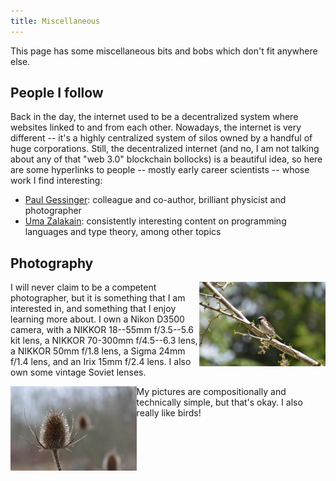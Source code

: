 ```yaml
---
title: Miscellaneous
---
```


This page has some miscellaneous bits and bobs which don't fit anywhere else.

## People I follow

Back in the day, the internet used to be a decentralized system where websites
linked to and from each other. Nowadays, the internet is very different -- it's
a highly centralized system of silos owned by a handful of huge corporations.
Still, the decentralized internet (and no, I am not talking about any of that
"web 3.0" blockchain bollocks) is a beautiful idea, so here are some hyperlinks
to people -- mostly early career scientists -- whose work I find interesting:

* [Paul Gessinger](https://paulgessinger.com/): colleague and co-author,
  brilliant physicist and photographer
* [Uma Zalakain](https://umazalakain.info/): consistently interesting content
  on programming languages and type theory, among other topics

## Photography

<img src="/images/photos/bird.jpg" class="inline-right" style="float: right; width: 40%;" />

I will never claim to be a competent photographer, but it is something that I
am interested in, and something that I enjoy learning more about. I own a Nikon
D3500 camera, with a NIKKOR 18--55mm f/3.5--5.6 kit lens, a NIKKOR 70-300mm
f/4.5--6.3 lens, a NIKKOR 50mm f/1.8 lens, a Sigma 24mm f/1.4 lens, and an Irix
15mm f/2.4 lens. I also own some vintage Soviet lenses.

<img src="/images/photos/thistle.jpg" class="inline-left" style="float: left; width: 40%;" />

My pictures are compositionally and technically simple, but that's okay. I also
really like birds!
